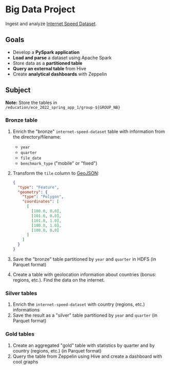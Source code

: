 # Big Data Project

Ingest and analyze [Internet Speed Dataset](https://www.kaggle.com/datasets/dhruvildave/ookla-internet-speed-dataset).

## Goals

- Develop a **PySpark application**
- **Load and parse** a dataset using Apache Spark
- Store data as a **partitioned table**
- **Query an external table** from Hive
- Create **analytical dashboards** with Zeppelin

## Subject

**Note:** Store the tables in `/education/ece_2022_spring_app_1/group-${GROUP_NB}`

### Bronze table

1. Enrich the "bronze" `internet-speed-dataset` table with information from the directory/filename:

   - `year`
   - `quarter`
   - `file_date`
   - `benchmark_type` ("mobile" or "fixed")

2. Transform the `tile` column to [GeoJSON](https://geojson.org/geojson-spec.html):

   ```json
   {
     "type": "Feature",
     "geometry": {
       "type": "Polygon",
       "coordinates": [
         [
           [100.0, 0.0],
           [101.0, 0.0],
           [101.0, 1.0],
           [100.0, 1.0],
           [100.0, 0.0]
         ]
       ]
     }
   }
   ```

3. Save the "bronze" table partitioned by `year` and `quarter` in HDFS (in Parquet format)
4. Create a table with geolocation information about countries (bonus: regions, etc.). Find the data on the internet.

### Silver tables

1. Enrich the `internet-speed-dataset` with country (regions, etc.) informations
2. Save the result as a "silver" table partitioned by `year` and `quarter` (in Parquet format)

### Gold tables

1. Create an aggregated "gold" table with statistics by quarter and by country (regions, etc.) (in Parquet format)
2. Query the table from Zeppelin using Hive and create a dashboard with cool graphs
